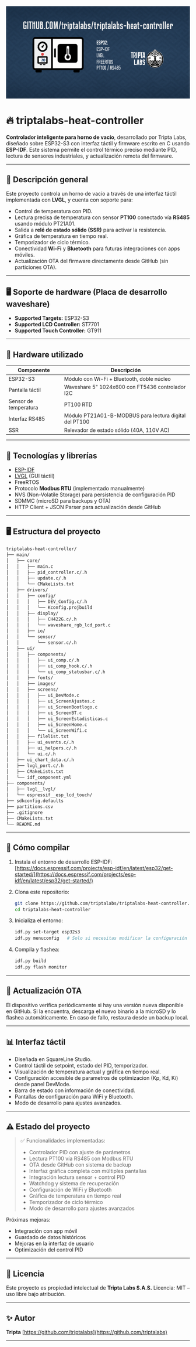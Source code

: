 ![Project banner](banner.png)


# 🔥 triptalabs-heat-controller

**Controlador inteligente para horno de vacío**, desarrollado por Tripta Labs, diseñado sobre ESP32-S3 con interfaz táctil y firmware escrito en C usando **ESP-IDF**. Este sistema permite el control térmico preciso mediante PID, lectura de sensores industriales, y actualización remota del firmware.

---

## 🧪 Descripción general

Este proyecto controla un horno de vacío a través de una interfaz táctil implementada con **LVGL**, y cuenta con soporte para:

* Control de temperatura con PID.
* Lectura precisa de temperatura con sensor **PT100** conectado vía **RS485** usando módulo PT21A01.
* Salida a **relé de estado sólido (SSR)** para activar la resistencia.
* Gráfica de temperatura en tiempo real.
* Temporizador de ciclo térmico.
* Conectividad **Wi-Fi** y **Bluetooth** para futuras integraciones con apps móviles.
* Actualización OTA del firmware directamente desde GitHub (sin particiones OTA).

---

## 🖥️ Soporte de hardware (Placa de desarrollo waveshare)

* **Supported Targets:** ESP32-S3
* **Supported LCD Controller:** ST7701
* **Supported Touch Controller:** GT911

---

## 🎯 Hardware utilizado

| Componente            | Descripción                                            |
| --------------------- | ------------------------------------------------------ |
| ESP32-S3              | Módulo con Wi-Fi + Bluetooth, doble núcleo             |
| Pantalla táctil       | Waveshare 5" 1024x600 con FT5436 controlador I2C       |
| Sensor de temperatura | PT100 RTD                                              |
| Interfaz RS485        | Módulo PT21A01-B-MODBUS para lectura digital del PT100 |
| SSR                   | Relevador de estado sólido (40A, 110V AC)              |

---

## 🧩 Tecnologías y librerías

* [ESP-IDF](https://docs.espressif.com/projects/esp-idf/en/latest/)
* [LVGL](https://lvgl.io/) (GUI táctil)
* FreeRTOS
* Protocolo **Modbus RTU** (implementado manualmente)
* NVS (Non-Volatile Storage) para persistencia de configuración PID
* SDMMC (microSD para backups y OTA)
* HTTP Client + JSON Parser para actualización desde GitHub

---

## 🖥️ Estructura del proyecto

```
triptalabs-heat-controller/
├── main/
│   ├── core/
│   │   ├── main.c
│   │   ├── pid_controller.c/.h
│   │   ├── update.c/.h
│   │   └── CMakeLists.txt
│   ├── drivers/
│   │   ├── config/
│   │   │   ├── DEV_Config.c/.h
│   │   │   └── Kconfig.projbuild
│   │   ├── display/
│   │   │   ├── CH422G.c/.h
│   │   │   └── waveshare_rgb_lcd_port.c
│   │   ├── io/
│   │   └── sensor/
│   │       └── sensor.c/.h
│   ├── ui/
│   │   ├── components/
│   │   │   ├── ui_comp.c/.h
│   │   │   ├── ui_comp_hook.c/.h
│   │   │   └── ui_comp_statusbar.c/.h
│   │   ├── fonts/
│   │   ├── images/
│   │   ├── screens/
│   │   │   ├── ui_DevMode.c
│   │   │   ├── ui_ScreenAjustes.c
│   │   │   ├── ui_ScreenBootlogo.c
│   │   │   ├── ui_ScreenBT.c
│   │   │   ├── ui_ScreenEstadisticas.c
│   │   │   ├── ui_ScreenHome.c
│   │   │   └── ui_ScreenWifi.c
│   │   ├── filelist.txt
│   │   ├── ui_events.c/.h
│   │   ├── ui_helpers.c/.h
│   │   └── ui.c/.h
│   ├── ui_chart_data.c/.h
│   ├── lvgl_port.c/.h
│   ├── CMakeLists.txt
│   └── idf_component.yml
├── components/
│   ├── lvgl__lvgl/
│   └── espressif__esp_lcd_touch/
├── sdkconfig.defaults
├── partitions.csv
├── .gitignore
├── CMakeLists.txt
└── README.md
```

---

## 🚀 Cómo compilar

1. Instala el entorno de desarrollo ESP-IDF:
   [https://docs.espressif.com/projects/esp-idf/en/latest/esp32/get-started/](https://docs.espressif.com/projects/esp-idf/en/latest/esp32/get-started/)

2. Clona este repositorio:

   ```bash
   git clone https://github.com/triptalabs/triptalabs-heat-controller.git
   cd triptalabs-heat-controller
   ```

3. Inicializa el entorno:

   ```bash
   idf.py set-target esp32s3
   idf.py menuconfig   # Solo si necesitas modificar la configuración
   ```

4. Compila y flashea:

   ```bash
   idf.py build
   idf.py flash monitor
   ```

---

## 📡 Actualización OTA

El dispositivo verifica periódicamente si hay una versión nueva disponible en GitHub. Si la encuentra, descarga el nuevo binario a la microSD y lo flashea automáticamente. En caso de fallo, restaura desde un backup local.

---

## 📊 Interfaz táctil

* Diseñada en SquareLine Studio.
* Control táctil de setpoint, estado del PID, temporizador.
* Visualización de temperatura actual y gráfica en tiempo real.
* Configuración accesible de parametros de optimizacion (Kp, Kd, Ki) desde panel DevMode.
* Barra de estado con información de conectividad.
* Pantallas de configuración para WiFi y Bluetooth.
* Modo de desarrollo para ajustes avanzados.

---

## ⚠️ Estado del proyecto

> ✅ Funcionalidades implementadas:
>
> * Controlador PID con ajuste de parámetros
> * Lectura PT100 vía RS485 con Modbus RTU
> * OTA desde GitHub con sistema de backup
> * Interfaz gráfica completa con múltiples pantallas
> * Integración lectura sensor + control PID
> * Watchdog y sistema de recuperación
> * Configuración de WiFi y Bluetooth
> * Gráfica de temperatura en tiempo real
> * Temporizador de ciclo térmico
> * Modo de desarrollo para ajustes avanzados

Próximas mejoras:

* Integración con app móvil
* Guardado de datos históricos
* Mejoras en la interfaz de usuario
* Optimización del control PID

---

## 🧠 Licencia

Este proyecto es propiedad intelectual de **Tripta Labs S.A.S.**
Licencia: MIT – uso libre bajo atribución.

---

## ✨ Autor

**Tripta**
[https://github.com/triptalabs](https://github.com/triptalabs)

---
